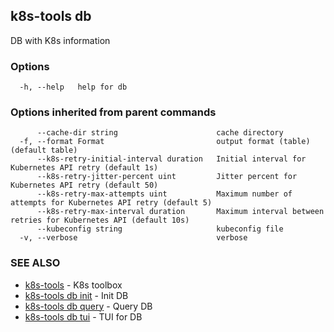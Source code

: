 ## k8s-tools db

DB with K8s information

### Options

```
  -h, --help   help for db
```

### Options inherited from parent commands

```
      --cache-dir string                      cache directory
  -f, --format Format                         output format (table) (default table)
      --k8s-retry-initial-interval duration   Initial interval for Kubernetes API retry (default 1s)
      --k8s-retry-jitter-percent uint         Jitter percent for Kubernetes API retry (default 50)
      --k8s-retry-max-attempts uint           Maximum number of attempts for Kubernetes API retry (default 5)
      --k8s-retry-max-interval duration       Maximum interval between retries for Kubernetes API (default 10s)
      --kubeconfig string                     kubeconfig file
  -v, --verbose                               verbose
```

### SEE ALSO

* [k8s-tools](k8s-tools.md)	 - K8s toolbox
* [k8s-tools db init](k8s-tools_db_init.md)	 - Init DB
* [k8s-tools db query](k8s-tools_db_query.md)	 - Query DB
* [k8s-tools db tui](k8s-tools_db_tui.md)	 - TUI for DB

